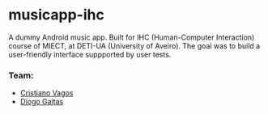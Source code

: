 # musicapp-ihc
A dummy Android music app. Built for IHC (Human-Computer Interaction) course of MIECT, at DETI-UA (University of Aveiro). 
The goal was to build a user-friendly interface suppported by user tests.

### Team:
- [Cristiano Vagos](https://github.com/cristianovagos)
- [Diogo Gaitas](https://github.com/mackdiogo95)
